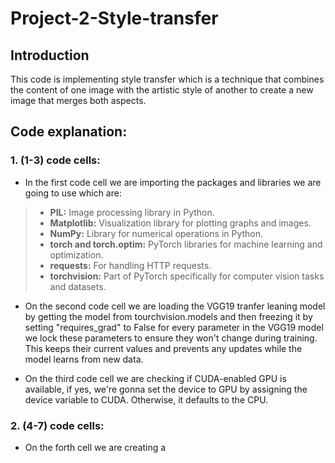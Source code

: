 # Project-2-Style-transfer

## Introduction
This code is implementing style transfer which is a technique that combines the content of one image with the artistic style of another to create a new image that merges both aspects.

## Code explanation:
### 1. (1-3) code cells:

* In the first code cell we are importing the packages and libraries we are going to use which are:

> * **PIL:** Image processing library in Python.
> * **Matplotlib:** Visualization library for plotting graphs and images.
> * **NumPy:** Library for numerical operations in Python.
> * **torch and torch.optim:** PyTorch libraries for machine learning and optimization.
> * **requests:** For handling HTTP requests.
> * **torchvision:** Part of PyTorch specifically for computer vision tasks and datasets. 

* On the second code cell we are loading the VGG19 tranfer leaning model by getting the model from tourchvision.models and then freezing it by setting "requires_grad" to False for every parameter in the VGG19 model we lock these parameters to ensure they won't change during training. This keeps their current values and prevents any updates while the model learns from new data.

* On the third code cell we are checking if CUDA-enabled GPU is available, if yes, we're gonna set the device to GPU by assigning the device variable to CUDA. Otherwise, it defaults to the CPU.

### 2. (4-7) code cells:

* On the forth cell we are creating a 

